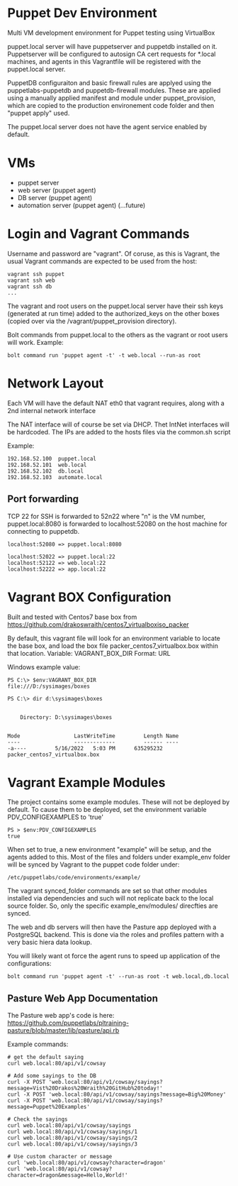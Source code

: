 # Puppet Dev Environment
Multi VM development environment for Puppet testing using VirtualBox

puppet.local server will have puppetserver and puppetdb installed on it.
Puppetserver will be configured to autosign CA cert requests for *.local machines, and agents in this Vagrantfile will be registered with the puppet.local server.

PuppetDB configuraiton and basic firewall rules are applyed using the puppetlabs-puppetdb and puppetdb-firewall modules.
These are applied using a manually applied manifest and module under puppet_provision, which are copied to the production environement code folder and then "puppet apply" used.

The puppet.local server does not have the agent service enabled by default.

# VMs
- puppet server
- web server (puppet agent)
- DB server (puppet agent) 
- automation server (puppet agent) (...future)

# Login and Vagrant Commands
Username and password are "vagrant". Of coruse, as this is Vagrant, the usual Vagrant commands are expected to be used from the host:

```
vagrant ssh puppet
vagrant ssh web
vagrant ssh db
...
```

The vagrant and root users on the puppet.local server have their ssh keys (generated at run time) added to the authorized_keys on the other boxes (copied over via the /vagrant/puppet_provision directory).

Bolt commands from puppet.local to the others as the vagrant or root users will work.
Example:
```
bolt command run 'puppet agent -t' -t web.local --run-as root
```

# Network Layout
Each VM will have the default NAT eth0 that vagrant requires, along with a 2nd internal network interface

The NAT interface will of course be set via DHCP. 
Thet IntNet interfaces will be hardcoded. The IPs are added to the hosts files via the common.sh script

Example:
````
192.168.52.100  puppet.local
192.168.52.101  web.local
192.168.52.102  db.local
192.168.52.103  automate.local
````

## Port forwarding
TCP 22 for SSH is forwarded to 52n22 where "n" is the VM number, puppet.local:8080 is forwarded to localhost:52080 on the host machine for connecting to puppetdb.
```
localhost:52080 => puppet.local:8080

localhost:52022 => puppet.local:22
localhost:52122 => web.local:22
localhost:52222 => app.local:22
```


# Vagrant BOX Configuration
Built and tested with Centos7 base box from 
https://github.com/drakoswraith/centos7_virtualboxiso_packer

By default, this vagrant file will look for an environment variable to locate the base box, and load the box file packer_centos7_virtualbox.box within that location.
Variable: VAGRANT_BOX_DIR
Format: URL

Windows example value:
````
PS C:\> $env:VAGRANT_BOX_DIR
file:///D:/sysimages/boxes

PS C:\> dir d:\sysimages\boxes


    Directory: D:\sysimages\boxes


Mode                 LastWriteTime         Length Name
----                 -------------         ------ ----
-a----         5/16/2022   5:03 PM      635295232 packer_centos7_virtualbox.box
````

# Vagrant Example Modules
The project contains some example modules. These will not be deployed by default.
To cause them to be deployed, set the environment variable PDV_CONFIGEXAMPLES to 'true'

```
PS > $env:PDV_CONFIGEXAMPLES
true
```

When set to true, a new environment "example" will be setup, and the agents added to this.
Most of the files and folders under example_env folder will be synced by Vagrant to the puppet code folder under:
```
/etc/puppetlabs/code/environments/example/
```

The vagrant synced_folder commands are set so that other modules installed via dependencies and such will not replicate back to the local source folder. So, only the specific example_env/modules/ direcfties are synced.

The web and db servers will then have the Pasture app deployed with a PostgreSQL backend.
This is done via the roles and profiles pattern with a very basic hiera data lookup.

You will likely want ot force the agent runs to speed up application of the configurations:
```
bolt command run 'puppet agent -t' --run-as root -t web.local,db.local
```

## Pasture Web App Documentation
The Pasture web app's code is here: 
https://github.com/puppetlabs/pltraining-pasture/blob/master/lib/pasture/api.rb

Example commands:
```
# get the default saying
curl web.local:80/api/v1/cowsay

# Add some sayings to the DB
curl -X POST 'web.local:80/api/v1/cowsay/sayings?message=Vist%20Drakos%20Wraith%20GitHub%20today!'
curl -X POST 'web.local:80/api/v1/cowsay/sayings?message=Big%20Money'
curl -X POST 'web.local:80/api/v1/cowsay/sayings?message=Puppet%20Examples'

# Check the sayings
curl web.local:80/api/v1/cowsay/sayings
curl web.local:80/api/v1/cowsay/sayings/1
curl web.local:80/api/v1/cowsay/sayings/2
curl web.local:80/api/v1/cowsay/sayings/3

# Use custom character or message
curl 'web.local:80/api/v1/cowsay?character=dragon'
curl 'web.local:80/api/v1/cowsay?character=dragon&message=Hello,World!'
```
